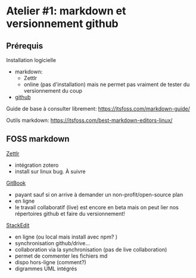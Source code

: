 # Atelier #1: markdown et versionnement github

<!-- commentaire bis -->

## Prérequis

Installation logicielle

- markdown: 
  - Zettlr
  - online (pas d'installation) mais ne permet pas vraiment de tester du versionnement du coup
- [github](https://desktop.github.com/)



Guide de base à consulter librement: https://itsfoss.com/markdown-guide/

Outils markdown: https://itsfoss.com/best-markdown-editors-linux/



## FOSS markdown 

[Zettlr](https://www.zettlr.com/download) 

- intégration zotero
- install sur linux bug. À suivre

[GitBook](https://www.gitbook.com/)

- payant sauf si on arrive à demander un non-profit/open-source plan
- en ligne
- le travail collaboratif (live) est encore en beta mais on peut lier nos répertoires github et faire du versionnement!

[StackEdit](https://stackedit.io/) 

- en ligne (ou local mais install avec npm? )
- synchronisation github/drive...
- collaboration via la synchronisation (pas de live collaboration)
- permet de commenter les fichiers md
- dispo hors-ligne (comment?)
- digrammes UML intégrés

